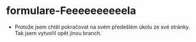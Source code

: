 # formulare-Feeeeeeeeeela

* Protože jsem chtěl pokračovat na svém předešlém úkolu ze své stránky. Tak jsem vytvořil opět jinou branch.
